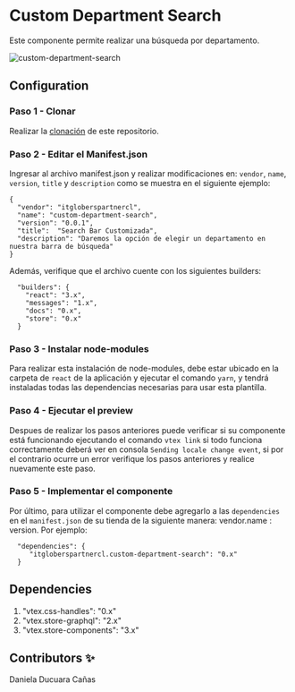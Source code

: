 # Custom Department Search

Este componente permite realizar una búsqueda por departamento. 

![custom-department-search](https://user-images.githubusercontent.com/92064924/204350625-b421481f-d674-4229-ae10-9bb241509d5a.png)

## Configuration 

### Paso 1 - Clonar

Realizar la [clonación](https://github.com/Daniela1421/itgloberspartnercl-custom-department-search.git) de este repositorio.

### Paso 2 - Editar el Manifest.json 

Ingresar al archivo manifest.json y realizar modificaciones en: `vendor`, `name`, `version`, `title` y `description`
como se muestra en el siguiente ejemplo: 
```
{
  "vendor": "itgloberspartnercl",
  "name": "custom-department-search",
  "version": "0.0.1",
  "title":  "Search Bar Customizada",
  "description": "Daremos la opción de elegir un departamento en nuestra barra de búsqueda"
}
```
Además, verifique que el archivo cuente con los siguientes builders: 
```
  "builders": {
    "react": "3.x",
    "messages": "1.x",
    "docs": "0.x",
    "store": "0.x"
  }
```
### Paso 3 - Instalar node-modules

Para realizar esta instalación de node-modules, debe estar ubicado en la carpeta de `react` de la aplicación y ejecutar el comando `yarn`, y tendrá instaladas todas las dependencias necesarias para usar esta plantilla.

### Paso 4 - Ejecutar el preview

Despues de realizar los pasos anteriores puede verificar si su componente está funcionando ejecutando el comando `vtex link` si todo funciona correctamente deberá ver en consola `Sending locale change event`, si por el contrario ocurre un error verifique los pasos anteriores y realice nuevamente este paso. 

### Paso 5 - Implementar el componente

Por último, para utilizar el componente debe agregarlo a las `dependencies` en el `manifest.json` de su tienda de la siguiente manera: vendor.name : version. Por ejemplo: 
```
  "dependencies": {
     "itgloberspartnercl.custom-department-search": "0.x"
  }
```

## Dependencies

1. "vtex.css-handles": "0.x"
2. "vtex.store-graphql": "2.x"
3. "vtex.store-components": "3.x"

## Contributors ✨

Daniela Ducuara Cañas

